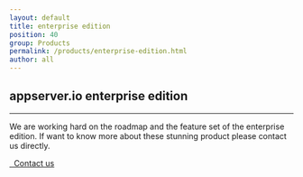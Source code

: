 ```yaml
---
layout: default
title: enterprise edition
position: 40
group: Products
permalink: /products/enterprise-edition.html
author: all
---
```


## appserver.io enterprise edition
***

We are working hard on the roadmap and the feature set of the enterprise edition. If want to know more about these stunning product please contact us directly.


<a class="btn btn-info btn-lg" href="mailto:info@appserver.io">
    <i class="fa fa-envelope-o"></i>&nbsp;&nbsp;Contact us
</a>